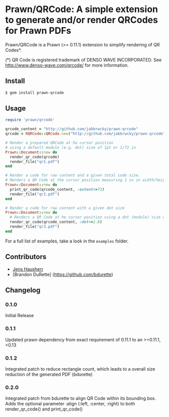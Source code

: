 # Prawn/QRCode: A simple extension to generate and/or render QRCodes for Prawn PDFs

Prawn/QRCode is a Prawn (>= 0.11.1) extension to simplify rendering of QR Codes*.

(*) QR Code is registered trademark of DENSO WAVE INCORPORATED. 
    See http://www.denso-wave.com/qrcode/ for more information.

## Install

```bash
$ gem install prawn-qrcode
```

## Usage

```ruby
require 'prawn/qrcode'

qrcode_content = "http://github.com/jabbrwcky/prawn-qrcode"
qrcode = RQRCode::QRCode.new("http://github.com/jabbrwcky/prawn-qrcode", :level=>:h, :size => 5)

# Render a prepared QRCode at he cursor position
# using a default module (e.g. dot) size of 1pt or 1/72 in
Prawn::Document::new do
  render_qr_code(qrcode)
  render_file("qr1.pdf")
end

# Render a code for raw content and a given total code size.
# Renders a QR Code at the cursor position measuring 1 in in width/height.
Prawn::Document::new do
  print_qr_code(qrcode_content, :extent=>72)
  render_file("qr2.pdf")
end

# Render a code for raw content with a given dot size
Prawn::Document::new do
  # Renders a QR Code at he cursor position using a dot (module) size of 2.8/72 in (roughly 1 mm).
  render_qr_code(qrcode_content, :dot=>2.8)
  render_file("qr3.pdf")
end
```

For a full list of examples, take a look in the `examples` folder.

## Contributors

- [Jens Hausherr](mailto:jabbrwcky@googlemail.com)
- [Brandon DuRette] (https://github.com/bdurette)

## Changelog

### 0.1.0
Initial Release 

### 0.1.1
Updated prawn dependency from exact requirement of 0.11.1 to an >=0.11.1, <0.13

### 0.1.2
Integrated patch to reduce rectangle count, which leads to a overall size reduction
of the generated PDF (bdurette)

### 0.2.0
Integrated patch from bdurette to align QR Code within its bounding box.
Adds the optional parameter :align (:left, :center, :right) to both 
render_qr_code() and print_qr_code()

